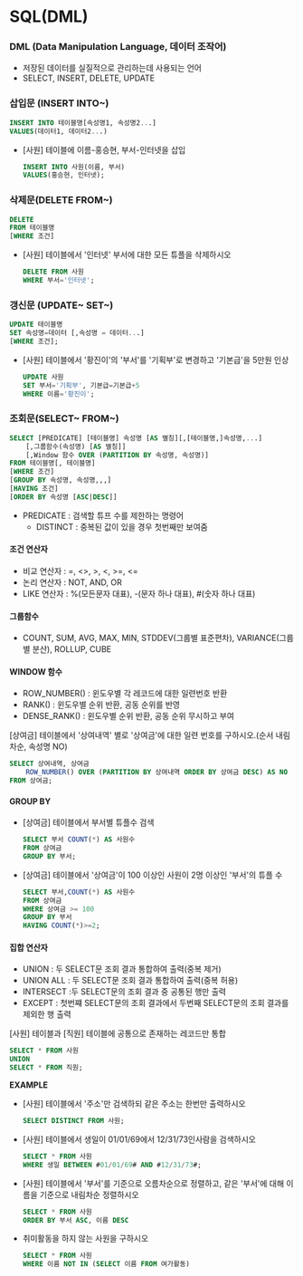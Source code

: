 # SQL(DML)

### DML (Data Manipulation Language, 데이터 조작어)

- 저장된 데이터를 실질적으로 관리하는데 사용되는 언어
- SELECT, INSERT, DELETE, UPDATE



### 삽입문 (INSERT INTO~)

```SQL
INSERT INTO 테이블명[속성명1, 속성명2...]
VALUES(데이터1, 데이터2...)
```

- [사원] 테이블에 이름-홍승현, 부서-인터넷을 삽입

  ```SQL
  INSERT INTO 사원(이름, 부서)
  VALUES(홍승현, 인터넷);
  ```



### 삭제문(DELETE FROM~)

```SQL
DELETE 
FROM 테이블명
[WHERE 조건]
```

- [사원] 테이블에서 '인터넷' 부서에 대한 모든 튜플을 삭제하시오

  ```SQL
  DELETE FROM 사원
  WHERE 부서='인터넷';
  ```



### 갱신문 (UPDATE~ SET~)

```SQL
UPDATE 테이블명
SET 속성명=데이터 [,속성명 = 데이터...]
[WHERE 조건];
```

- [사원] 테이블에서 '황진이'의 '부서'를 '기획부'로 변경하고 '기본급'을 5만원 인상

  ```SQL
  UPDATE 사원
  SET 부서='기획부', 기본급=기본급+5
  WHERE 이름='황진이';
  ```

  

### 조회문(SELECT~ FROM~)

```SQL
SELECT [PREDICATE] [테이블명] 속성명 [AS 별칭][,[테이블명,]속성명,...]
	[,그룹함수(속성명) [AS 별칭]]
	[,Window 함수 OVER (PARTITION BY 속성명, 속성명)]
FROM 테이블명[, 테이블명]
[WHERE 조건]
[GROUP BY 속성명, 속성명,,,]
[HAVING 조건]
[ORDER BY 속성명 [ASC|DESC]]
```

- PREDICATE : 검색할 튜프 수를 제한하는 명령어
  - DISTINCT : 중복된 값이 있을 경우 첫번째만 보여줌



#### 조건 연산자

- 비교 연산자 : =, <>, >, <, >=, <=
- 논리 연산자 : NOT, AND, OR
- LIKE 연산자 : %(모든문자 대표), -(문자 하나 대표), #(숫자 하나 대표)



#### 그룹함수

- COUNT, SUM, AVG, MAX, MIN, STDDEV(그룹별 표준편차), VARIANCE(그룹별 분산), ROLLUP, CUBE



#### WINDOW 함수

- ROW_NUMBER() : 윈도우별 각 레코드에 대한 일련번호 반환
- RANK() : 윈도우별 순위 반환, 공동 순위를 반영
- DENSE_RANK() : 윈도우별 순위 반환, 공동 순위 무시하고 부여

[상여금] 테이블에서 '상여내역' 별로 '상여금'에 대한 일련 번호를 구하시오.(순서 내림차순, 속성명 NO)

```SQL
SELECT 상여내역, 상여금
	ROW_NUMBER() OVER (PARTITION BY 상여내역 ORDER BY 상여금 DESC) AS NO
FROM 상여금;
```



#### GROUP BY

- [상여금] 테이블에서 부서별 튜플수 검색

  ```SQL
  SELECT 부서 COUNT(*) AS 사원수
  FROM 상여금
  GROUP BY 부서;
  ```

- [상여금] 테이블에서 '상여금'이 100 이상인 사원이 2명 이상인 '부서'의 튜플 수

  ```SQL
  SELECT 부서,COUNT(*) AS 사원수
  FROM 상여금
  WHERE 상여금 >= 100
  GROUP BY 부서
  HAVING COUNT(*)>=2;
  ```



#### 집합 연산자

- UNION : 두 SELECT문 조회 결과 통합하여 출력(중복 제거)
- UNION ALL : 두 SELECT문 조회 결과 통합하여 출력(중복 허용)
- INTERSECT :두 SELECT문의 조회 결과 중 공통된 행만 출력
- EXCEPT : 첫번쨰 SELECT문의 조회 결과에서 두번째 SELECT문의 조회 결과를 제외한 행 출력

[사원] 테이블과 [직원] 테이블에 공통으로 존재하는 레코드만 통합

```SQL
SELECT * FROM 사원
UNION
SELECT * FROM 직원;
```



**EXAMPLE**

- [사원] 테이블에서 '주소'만 검색하되 같은 주소는 한번만 출력하시오

  ```SQL
  SELECT DISTINCT FROM 사원;
  ```

- [사원] 테이블에서 생일이 01/01/69에서 12/31/73인사람을 검색하시오

  ```SQL
  SELECT * FROM 사원
  WHERE 생일 BETWEEN #01/01/69# AND #12/31/73#;
  ```

- [사원] 테이블에서 '부서'를 기준으로 오름차순으로 정렬하고, 같은 '부서'에 대해 이름을 기준으로 내림차순 정렬하시오

  ```SQL
  SELECT * FROM 사원
  ORDER BY 부서 ASC, 이름 DESC
  ```

- 취미활동을 하지 않는 사원을 구하시오

  ```SQL
  SELECT * FROM 사원
  WHERE 이름 NOT IN (SELECT 이름 FROM 여가활동)
  ```

  
